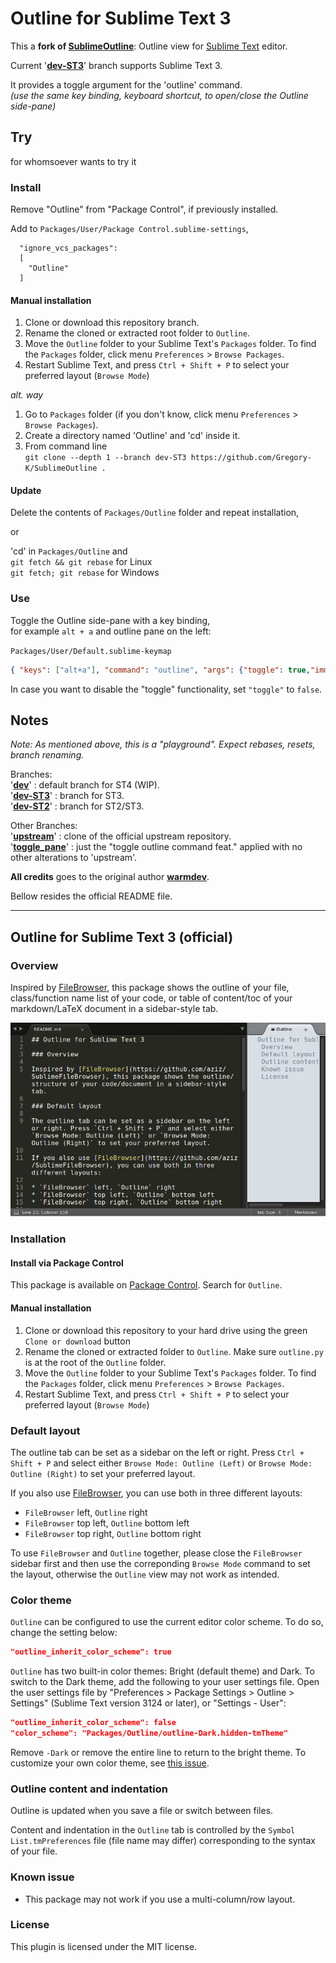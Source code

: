 # Outline for Sublime Text 3

This a **fork of [SublimeOutline](https://github.com/warmdev/SublimeOutline)**: Outline view for [Sublime Text](https://www.sublimetext.com/) editor.

Current '[**dev-ST3**](https://github.com/Gregory-K/SublimeOutline/tree/dev-ST3)' branch supports Sublime Text 3.

It provides a toggle argument for the 'outline' command.  
_(use the same key binding, keyboard shortcut, to open/close the Outline side-pane)_


## Try

for whomsoever wants to try it

### Install

Remove "Outline" from "Package Control", if previously installed.

Add to `Packages/User/Package Control.sublime-settings`,

```
  "ignore_vcs_packages":
  [
    "Outline"
  ]
```

#### Manual installation

1. Clone or download this repository branch.
2. Rename the cloned or extracted root folder to `Outline`.
3. Move the `Outline` folder to your Sublime Text's `Packages` folder. To find the `Packages` folder, click menu `Preferences` > `Browse Packages`.
4. Restart Sublime Text, and press `Ctrl + Shift + P` to select your preferred layout (`Browse Mode`)

_alt. way_  
1. Go to `Packages` folder (if you don't know, click menu `Preferences` > `Browse Packages`).
2. Create a directory named 'Outline' and 'cd' inside it.
3. From command line  
  `git clone --depth 1 --branch dev-ST3 https://github.com/Gregory-K/SublimeOutline .`

#### Update

Delete the contents of `Packages/Outline` folder and repeat installation,  

or

'cd' in `Packages/Outline` and  
`git fetch && git rebase` for Linux  
`git fetch; git rebase` for Windows

### Use

Toggle the Outline side-pane with a key binding,  
for example `alt + a` and outline pane on the left:  

`Packages/User/Default.sublime-keymap`

```json
{ "keys": ["alt+a"], "command": "outline", "args": {"toggle": true,"immediate": true,"other_group": "right","single_pane": true,"project": true,"layout": 1} }
```

In case you want to disable the "toggle" functionality, set `"toggle"` to `false`.


## Notes

_Note: As mentioned above, this is a "playground". Expect rebases, resets, branch renaming._

Branches:  
'[**dev**](https://github.com/Gregory-K/SublimeOutline)' : default branch for ST4 (WIP).  
'[**dev-ST3**](https://github.com/Gregory-K/SublimeOutline/tree/dev-ST3)' : branch for ST3.  
'[**dev-ST2**](https://github.com/Gregory-K/SublimeOutline/tree/dev-ST2)' : branch for ST2/ST3.

Other Branches:  
'[**upstream**](https://github.com/Gregory-K/SublimeOutline/tree/upstream)' : clone of the official upstream repository.  
'[**toggle_pane**](https://github.com/Gregory-K/SublimeOutline/tree/toggle_pane)' : just the "toggle outline command feat." applied with no other alterations to 'upstream'.

**All credits** goes to the original author [**warmdev**](https://github.com/warmdev).

Bellow resides the official README file.



---


## Outline for Sublime Text 3 (official)

### Overview

Inspired by [FileBrowser](https://github.com/aziz/SublimeFileBrowser), this package shows the outline of your file, class/function name list of your code, or table of content/toc of your markdown/LaTeX document in a sidebar-style tab.

![Screenshot](screenshot.png?raw=true "Screenshot")

### Installation

#### Install via Package Control

This package is available on [Package Control](https://packagecontrol.io/). Search for `Outline`.

#### Manual installation

1. Clone or download this repository to your hard drive using the green `Clone or download` button
2. Rename the cloned or extracted folder to `Outline`. Make sure `outline.py` is at the root of the `Outline` folder.
3. Move the `Outline` folder to your Sublime Text's `Packages` folder. To find the `Packages` folder, click menu `Preferences` > `Browse Packages`.
4. Restart Sublime Text, and press `Ctrl + Shift + P` to select your preferred layout (`Browse Mode`)

### Default layout

The outline tab can be set as a sidebar on the left or right. Press `Ctrl + Shift + P` and select either `Browse Mode: Outline (Left)` or `Browse Mode: Outline (Right)` to set your preferred layout.

If you also use [FileBrowser](https://github.com/aziz/SublimeFileBrowser), you can use both in three different layouts:

* `FileBrowser` left, `Outline` right
* `FileBrowser` top left, `Outline` bottom left
* `FileBrowser` top right, `Outline` bottom right

To use `FileBrowser` and `Outline` together, please close the `FileBrowser` sidebar first and then use the correponding `Browse Mode` command to set the layout, otherwise the `Outline` view may not work as intended.

### Color theme

`Outline` can be configured to use the current editor color scheme. To do so, change the setting below:

```json
"outline_inherit_color_scheme": true
```

`Outline` has two built-in color themes: Bright (default theme) and Dark. To switch to the Dark theme, add the following to your user settings file. Open the user settings file by "Preferences > Package Settings > Outline > Settings" (Sublime Text version 3124 or later), or "Settings - User":

```json
"outline_inherit_color_scheme": false
"color_scheme": "Packages/Outline/outline-Dark.hidden-tmTheme"
```

Remove `-Dark` or remove the entire line to return to the bright theme. To customize your own color theme, see [this issue](https://github.com/warmdev/SublimeOutline/issues/1).

### Outline content and indentation

Outline is updated when you save a file or switch between files.

Content and indentation in the `Outline` tab is controlled by the `Symbol List.tmPreferences` file (file name may differ) corresponding to the syntax of your file.

### Known issue

* This package may not work if you use a multi-column/row layout.

### License

This plugin is licensed under the MIT license.
